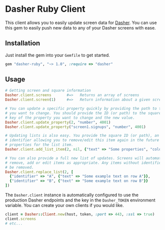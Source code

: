 # Dasher Ruby Client

This client allows you to easily update screen data for [Dasher](http://dasherapp.com).
You can use this gem to easily push new data to any of your Dasher screens with
ease.

## Installation

Just install the gem into your `Gemfile` to get started.

```ruby
gem "dasher-ruby", "~> 1.0", :require => "dasher"
```

## Usage

```ruby
# Getting screen and square information
Dasher.client.screens       #=>   Returns an array of screens
Dasher.client.screen(1)     #=>   Return information about a given screen by ID

# You can update a specific property quickly by providing the path to the property
# you want to change. You should provide the ID (or path) to the square, the
# key of the property you want to change and the new value.
Dasher.client.update_property(2, "number", 4001)
Dasher.client.update_property("screen1.signups", "number", 4001)

# Updating lists is also easy. You provide the square ID (or path), an optional
# identifier allowing you to remove/edit this item again in the future and the
# properties for the list item.
Dasher.client.add_list_item(2, nil, {"text" => "Some properties", "color" => "red"})

# You can also provide a full new list of updates. Screens will automatically
# remove, add or edit items as appropriate. Any items without identifiers will
# be removed.
Dasher.client.replace_list(2, [
  {"identifier" => "A", {"text" => "Some example text on row A"}},
  {"identifier" => "B", {"text" => "Some example text on row B"}}
])
```

The `Dasher.client` instance is automatically configured to use the production
Dasher endpoints and the key in the `Dasher_TOKEN` environment variable.
You can create your own clients if you would like.

```ruby
client = Dasher::Client.new(host, token, :port => 443, :ssl => true)
client.screens
# etc...
```
